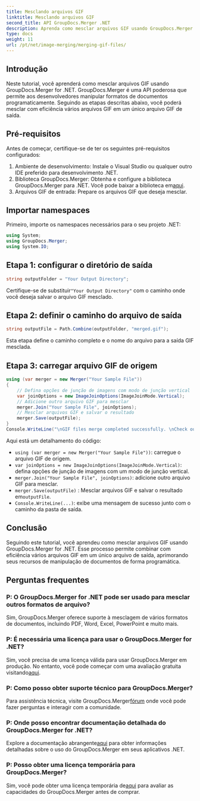 ```yaml
---
title: Mesclando arquivos GIF
linktitle: Mesclando arquivos GIF
second_title: API GroupDocs.Merger .NET
description: Aprenda como mesclar arquivos GIF usando GroupDocs.Merger for .NET. Combine vários GIFs programaticamente com instruções passo a passo.
type: docs
weight: 11
url: /pt/net/image-merging/merging-gif-files/
---
```

## Introdução
Neste tutorial, você aprenderá como mesclar arquivos GIF usando GroupDocs.Merger for .NET. GroupDocs.Merger é uma API poderosa que permite aos desenvolvedores manipular formatos de documentos programaticamente. Seguindo as etapas descritas abaixo, você poderá mesclar com eficiência vários arquivos GIF em um único arquivo GIF de saída.
## Pré-requisitos
Antes de começar, certifique-se de ter os seguintes pré-requisitos configurados:
1. Ambiente de desenvolvimento: Instale o Visual Studio ou qualquer outro IDE preferido para desenvolvimento .NET.
2.  Biblioteca GroupDocs.Merger: Obtenha e configure a biblioteca GroupDocs.Merger para .NET. Você pode baixar a biblioteca em[aqui](https://releases.groupdocs.com/merger/net/).
3. Arquivos GIF de entrada: Prepare os arquivos GIF que deseja mesclar.

## Importar namespaces
Primeiro, importe os namespaces necessários para o seu projeto .NET:
```csharp
using System; 
using GroupDocs.Merger;
using System.IO;
```
## Etapa 1: configurar o diretório de saída
```csharp
string outputFolder = "Your Output Directory";
```
 Certifique-se de substituir`"Your Output Directory"` com o caminho onde você deseja salvar o arquivo GIF mesclado.
## Etapa 2: definir o caminho do arquivo de saída
```csharp
string outputFile = Path.Combine(outputFolder, "merged.gif");
```
Esta etapa define o caminho completo e o nome do arquivo para a saída GIF mesclada.
## Etapa 3: carregar arquivo GIF de origem
```csharp
using (var merger = new Merger("Your Sample File"))
{
    // Defina opções de junção de imagens com modo de junção vertical
    var joinOptions = new ImageJoinOptions(ImageJoinMode.Vertical);
    // Adicione outro arquivo GIF para mesclar
    merger.Join("Your Sample File", joinOptions);
    // Mesclar arquivos GIF e salvar o resultado
    merger.Save(outputFile);
}
Console.WriteLine("\nGIF files merge completed successfully. \nCheck output in {0}", outputFolder);
```
Aqui está um detalhamento do código:
- `using (var merger = new Merger("Your Sample File"))`: carregue o arquivo GIF de origem.
- `var joinOptions = new ImageJoinOptions(ImageJoinMode.Vertical)`: defina opções de junção de imagens com um modo de junção vertical.
- `merger.Join("Your Sample File", joinOptions)`: adicione outro arquivo GIF para mesclar.
- `merger.Save(outputFile)` : Mesclar arquivos GIF e salvar o resultado em`outputFile`.
- `Console.WriteLine(...)`: exibe uma mensagem de sucesso junto com o caminho da pasta de saída.

## Conclusão
Seguindo este tutorial, você aprendeu como mesclar arquivos GIF usando GroupDocs.Merger for .NET. Esse processo permite combinar com eficiência vários arquivos GIF em um único arquivo de saída, aprimorando seus recursos de manipulação de documentos de forma programática.

## Perguntas frequentes
### P: O GroupDocs.Merger for .NET pode ser usado para mesclar outros formatos de arquivo?
Sim, GroupDocs.Merger oferece suporte à mesclagem de vários formatos de documentos, incluindo PDF, Word, Excel, PowerPoint e muito mais.
### P: É necessária uma licença para usar o GroupDocs.Merger for .NET?
 Sim, você precisa de uma licença válida para usar GroupDocs.Merger em produção. No entanto, você pode começar com uma avaliação gratuita visitando[aqui](https://releases.groupdocs.com/).
### P: Como posso obter suporte técnico para GroupDocs.Merger?
 Para assistência técnica, visite GroupDocs.Merger[fórum](https://forum.groupdocs.com/c/merger/32) onde você pode fazer perguntas e interagir com a comunidade.
### P: Onde posso encontrar documentação detalhada do GroupDocs.Merger for .NET?
 Explore a documentação abrangente[aqui](https://reference.groupdocs.com/merger/net/) para obter informações detalhadas sobre o uso do GroupDocs.Merger em seus aplicativos .NET.
### P: Posso obter uma licença temporária para GroupDocs.Merger?
 Sim, você pode obter uma licença temporária de[aqui](https://purchase.groupdocs.com/temporary-license/) para avaliar as capacidades do GroupDocs.Merger antes de comprar.